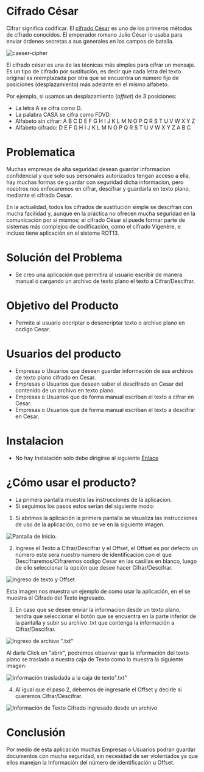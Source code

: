 # Cifrado César

Cifrar significa codificar. El [cifrado César](https://en.wikipedia.org/wiki/Caesar_cipher) es uno de los primeros métodos de cifrado conocidos. El emperador romano Julio César lo usaba para enviar órdenes secretas a sus generales en los campos de batalla.

![caeser-cipher](https://upload.wikimedia.org/wikipedia/commons/thumb/2/2b/Caesar3.svg/2000px-Caesar3.svg.png)

El cifrado césar es una de las técnicas más simples para cifrar un mensaje. Es un tipo de cifrado por sustitución, es decir que cada letra del texto original es reemplazada por otra que se encuentra un número fijo de posiciones (desplazamiento) más adelante en el mismo alfabeto.

Por ejemplo, si usamos un desplazamiento (_offset_) de 3 posiciones:

- La letra A se cifra como D.
- La palabra CASA se cifra como FDVD.
- Alfabeto sin cifrar: A B C D E F G H I J K L M N O P Q R S T U V W X Y Z
- Alfabeto cifrado: D E F G H I J K L M N O P Q R S T U V W X Y Z A B C

# Problematica

Muchas empresas de alta seguridad desean guardar informacion confidencial y que solo sus personales autorizados tengan acceso a ella, hay muchas formas de guardar con seguridad dicha informacion, pero nosotros nos enfocaremos en cifrar, descifrar y guardarla en texto plano, mediante el cifrado Cesar.

En la actualidad, todos los cifrados de sustitución simple se descifran con mucha facilidad y, aunque en la práctica no ofrecen mucha seguridad en la comunicación por sí mismos; el cifrado César sí puede formar parte de sistemas más complejos de codificación, como el cifrado Vigenère, e incluso tiene aplicación en el sistema ROT13.

# Solución del Problema

- Se creo una aplicación que permitira al usuario escribir de manera manual ó cargando un archivo de texto plano el texto a Cifrar/Descifrar.

# Objetivo del Producto

- Permite al usuario encriptar o desencriptar texto o archivo plano en codigo Cesar.

# Usuarios del producto

- Empresas o Usuarios que deseen guardar información de sus archivos de texto plano cifrado en Cesar.
- Empresas o Usuarios que deseen saber el descifrado en Cesar del contenido de un archivo en texto plano.
- Empresas o Usuarios que de forma manual escriban el texto a cifrar en Cesar.
- Empresas o Usuarios que de forma manual escriban el texto a descifrar en Cesar.

# Instalacion
- No hay Instalación solo debe dirigirse al siguiente [Enlace](https://jackelinperez.github.io/lim-2018-11-bc-core-am-cipher/src/)

# ¿Cómo usar el producto?

- La primera pantalla muestra las instrucciones de la aplicacion.
- Si seguimos los pasos estos serian del siguiente modo:
1. Si abrimos la aplicación la primera pantalla se visualiza las instrucciones de uso de la aplicación, como se ve en la siguiente imagen.

![Pantalla de Inicio.](https://jackelinperez.github.io/lim-2018-11-bc-core-am-cipher/src/imagen1.png)

2. Ingrese el Texto a Cifrar/Descifrar y el Offset, el Offset es por defecto un número este sera nuestro número de identificación con el que Descifraremos/Cifraremos codigo Cesar en las casillas en blanco, luego de ello seleccionar la opción que desee hacer Cifrar/Descifrar.

![Ingreso de texto y Offset](https://jackelinperez.github.io/lim-2018-11-bc-core-am-cipher/src/imagen2.png)

Esta imagen nos muestra un ejemplo de como usar la aplicación, en el se muestra el Cifrado del Texto ingresado.

3. En caso que se desee enviar la informacion desde un texto plano, tendra que seleccionar el botón que se encuentra en la parte inferior de la pantalla y subir su archivo .txt que contenga la información a Cifrar/Descifrar.

![Ingreso de archivo ".txt"](https://jackelinperez.github.io/lim-2018-11-bc-core-am-cipher/src/imagen3.png)

Al darle Click en "abrir", podremos observar que la información del texto plano se traslado a nuestra caja de Texto como lo muestra la siguiente imagen:

![Información trasladada a la caja de texto".txt"](https://jackelinperez.github.io/lim-2018-11-bc-core-am-cipher/src/imagen4.png)

4. Al igual que el paso 2, debemos de ingresarle el Offset y decirle si queremos Cifrar/Descifrar.

![Información de Texto Cifrado ingresado desde un archivo](https://jackelinperez.github.io/lim-2018-11-bc-core-am-cipher/src/imagen5.png)

# Conclusión

Por medio de esta aplicación muchas Empresas o Usuarios podran guardar documentos con mucha seguridad, sin necesidad de ser violentados ya que ellos manejan la Información del número de identificación u Offset.
